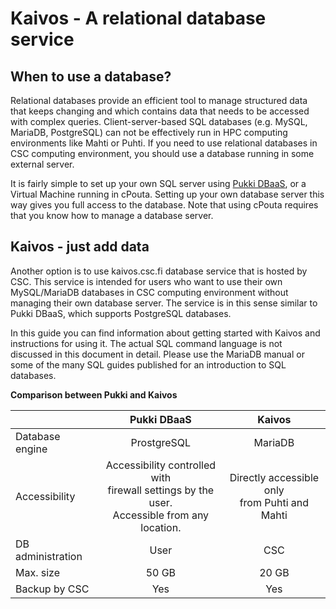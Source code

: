 # Kaivos - A relational database service

## When to use a database?

Relational databases provide an efficient tool to manage structured data that keeps changing and which contains data that needs to be accessed with complex queries. Client-server-based SQL databases (e.g. MySQL, MariaDB, PostgreSQL) can not be effectively run in HPC computing environments like Mahti or Puhti. If you need to use relational databases in CSC computing environment, you should use a database running in some external server.

It is fairly simple to set up your own SQL server using [Pukki DBaaS](../../cloud/dbaas/index.md), or a Virtual Machine running in cPouta. Setting up your own database server this way gives you full access to the database. Note that using cPouta requires that you know how to manage a database server.

## Kaivos - just add data

Another option is to use kaivos.csc.fi database service that is hosted by CSC. This service is intended for users who want to use their own MySQL/MariaDB databases in CSC computing environment without managing their own database server. The service is in this sense similar to Pukki DBaaS, which supports PostgreSQL databases.  

In this guide you can find information about getting started with Kaivos and instructions for using it. The actual SQL command language is not discussed in this document in detail. Please use the MariaDB manual or some of the many SQL guides published for an introduction to SQL databases.


**Comparison between Pukki and Kaivos**

|                     | Pukki DBaaS              | Kaivos                    |
|:--------------------|:------------------------:|:-------------------------:|
| Database engine     | ProstgreSQL              | MariaDB                   |
| Accessibility       | Accessibility controlled with <br> firewall settings by the user.<br> Accessible from any location.  | Directly accessible only <br> from Puhti and Mahti | 
| DB administration   | User                     | CSC                       |
| Max. size           | 50 GB                    | 20 GB                     |
| Backup by CSC       | Yes                      | Yes                       |


